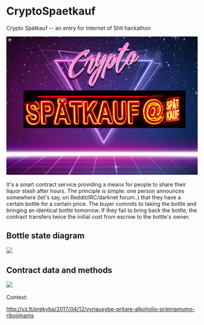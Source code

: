 # CryptoSpaetkauf
Crypto Spätkauf -- an entry for Internet of Shit hackathon

![](img/PhotoFunia-1492886049.jpg)

It's a smart contract service providing a means for people to share their liquor stash after hours. The principle is simple:
one person announces somewhere (let's say, on Reddit/IRC/darknet forum..) that they have a certain bottle for a certain price. The buyer commits to taking the bottle and bringing an identical bottle tomorrow. If they fail to bring back the bottle, the contract transfers twice the initial cost from escrow to the bottle's owner. 

## Bottle state diagram

![](img/state-diagram.jpg)

## Contract data and methods

![](img/contract-structure.jpg) 

Context:

http://vz.lt/prekyba/2017/04/12/vyriausybe-pritare-alkoholio-prieinamumo-ribojimams
